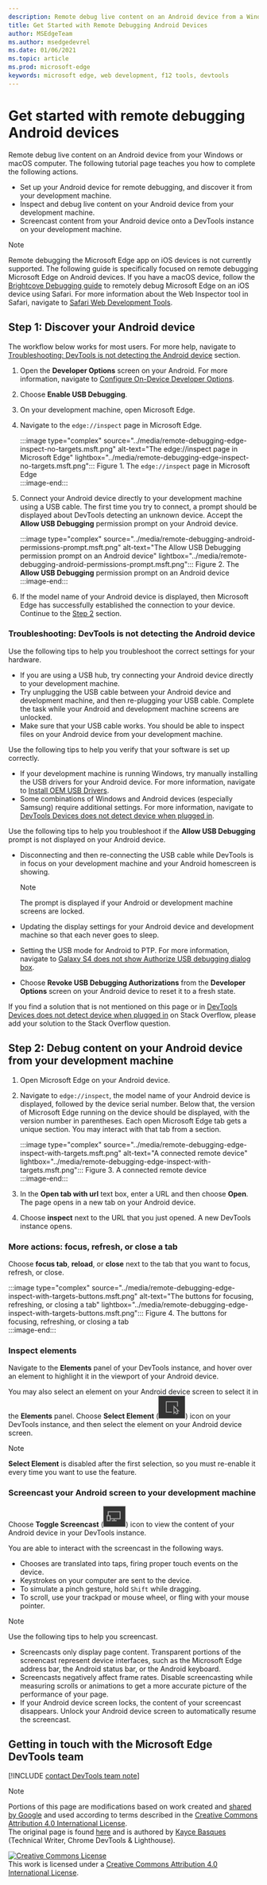 ```yaml
---
description: Remote debug live content on an Android device from a Windows or macOS computer.
title: Get Started with Remote Debugging Android Devices
author: MSEdgeTeam
ms.author: msedgedevrel
ms.date: 01/06/2021
ms.topic: article
ms.prod: microsoft-edge
keywords: microsoft edge, web development, f12 tools, devtools
---
```

<!-- Copyright Kayce Basques 

   Licensed under the Apache License, Version 2.0 (the "License");
   you may not use this file except in compliance with the License.
   You may obtain a copy of the License at

       https://www.apache.org/licenses/LICENSE-2.0

   Unless required by applicable law or agreed to in writing, software
   distributed under the License is distributed on an "AS IS" BASIS,
   WITHOUT WARRANTIES OR CONDITIONS OF ANY KIND, either express or implied.
   See the License for the specific language governing permissions and
   limitations under the License.  -->  

# Get started with remote debugging Android devices  

Remote debug live content on an Android device from your Windows or macOS computer.  The following tutorial page teaches you how to complete the following actions.  

*   Set up your Android device for remote debugging, and discover it from your development machine.  
*   Inspect and debug live content on your Android device from your development machine.  
*   Screencast content from your Android device onto a DevTools instance on your development machine.  

<!--  
:::image type="complex" source="../media/remote-debugging--remote-debugging.msft.png" alt-text="Remote Debugging lets you inspect a page running on an Android device from your development machine" lightbox="../media/remote-debugging--remote-debugging.msft.png":::
   old Figure 1.  Remote Debugging lets you inspect a page running on an Android device from your development machine  
:::image-end:::  
-->  

> [!NOTE]
> Remote debugging the Microsoft Edge app on iOS devices is not currently supported.  The following guide is specifically focused on remote debugging Microsoft Edge on Android devices.
> If you have a macOS device, follow the [Brightcove Debugging guide][BrightcoveSupportDebuggingMobileDevices] to remotely debug Microsoft Edge on an iOS device using Safari.  For more information about the Web Inspector tool in Safari, navigate to [Safari Web Development Tools][AppleDeveloperSafariTools].  

## Step 1: Discover your Android device  

The workflow below works for most users.  For more help, navigate to [Troubleshooting: DevTools is not detecting the Android device](#troubleshooting-devtools-is-not-detecting-the-android-device) section.  

1.  Open the **Developer Options** screen on your Android.  For more information, navigate to [Configure On-Device Developer Options][AndroidDeveloperStudioDevOptions].  
1.  Choose **Enable USB Debugging**.  
1.  On your development machine, open Microsoft Edge.  
1.  Navigate to the `edge://inspect` page in Microsoft Edge.  
    
    :::image type="complex" source="../media/remote-debugging-edge-inspect-no-targets.msft.png" alt-text="The edge://inspect page in Microsoft Edge" lightbox="../media/remote-debugging-edge-inspect-no-targets.msft.png":::
       Figure 1.  The `edge://inspect` page in Microsoft Edge  
    :::image-end:::  
    
1.  Connect your Android device directly to your development machine using a USB cable.  The first time you try to connect, a prompt should be displayed about DevTools detecting an unknown device.  Accept the **Allow USB Debugging** permission prompt on your Android device.  
    
    :::image type="complex" source="../media/remote-debugging-android-permissions-prompt.msft.png" alt-text="The Allow USB Debugging permission prompt on an Android device" lightbox="../media/remote-debugging-android-permissions-prompt.msft.png":::
       Figure 2.  The **Allow USB Debugging** permission prompt on an Android device  
    :::image-end:::  
    
1.  If the model name of your Android device is displayed, then Microsoft Edge has successfully established the connection to your device.  Continue to the [Step 2](#step-2-debug-content-on-your-android-device-from-your-development-machine) section.  
    
    <!--  
    :::image type="complex" source="../media/remote-debugging--unknown-device.msft.png" alt-text="The Remote Devices tab has successfully detected an unknown device that is pending authorization" lightbox="../media/remote-debugging--unknown-device.msft.png":::
       old Figure 4.  The **Remote Devices** tab has successfully detected an unknown device that is pending authorization  
    :::image-end:::
    -->  
    
### Troubleshooting: DevTools is not detecting the Android device  

Use the following tips to help you troubleshoot the correct settings for your hardware.  

*   If you are using a USB hub, try connecting your Android device directly to your development machine.  
*   Try unplugging the USB cable between your Android device and development machine, and then re-plugging your USB cable.  Complete the task while your Android and development machine screens are unlocked.  
*   Make sure that your USB cable works.  You should be able to inspect files on your Android device from your development machine.  

Use the following tips to help you verify that your software is set up correctly.  

*   If your development machine is running Windows, try manually installing the USB drivers for your Android device.  For more information, navigate to [Install OEM USB Drivers][AndroidDeveloperToolsOemUsb].  
*   Some combinations of Windows and Android devices \(especially Samsung\) require additional settings.  For more information, navigate to [DevTools Devices does not detect device when plugged in][Stackoverflow21925992].  

Use the following tips to help you troubleshoot if the **Allow USB Debugging** prompt is not displayed on your Android device.  

*   Disconnecting and then re-connecting the USB cable while DevTools is in focus on your development machine and your Android homescreen is showing.  
    
    > [!NOTE]
    > The prompt is displayed if your Android or development machine screens are locked.  

*   Updating the display settings for your Android device and development machine so that each never goes to sleep.  
*   Setting the USB mode for Android to PTP.  For more information, navigate to [Galaxy S4 does not show Authorize USB debugging dialog box][StackexchangeAndroid101933].  
*   Choose **Revoke USB Debugging Authorizations** from the **Developer Options** screen on your Android device to reset it to a fresh state.  

If you find a solution that is not mentioned on this page or in [DevTools Devices does not detect device when plugged in][Stackoverflow21925992] on Stack Overflow, please add your solution to the Stack Overflow question<!--, or [open an issue in the webfundamentals repository][GitHubWebFundamentalsNewIssue]-->.  

## Step 2: Debug content on your Android device from your development machine  

1.  Open Microsoft Edge on your Android device.  
1.  Navigate to `edge://inspect`, the model name of your Android device is displayed, followed by the device serial number.  Below that, the version of Microsoft Edge running on the device should be displayed, with the version number in parentheses.  Each open Microsoft Edge tab gets a unique section.  You may interact with that tab from a section.  <!--If there are any apps using WebView, a section for each of those apps should be displayed, too.  --><!--In [**Figure 5**](#figure-5) there are no tabs or WebViews open.  -->  
    
    :::image type="complex" source="../media/remote-debugging-edge-inspect-with-targets.msft.png" alt-text="A connected remote device" lightbox="../media/remote-debugging-edge-inspect-with-targets.msft.png":::
       Figure 3.  A connected remote device  
    :::image-end:::  
    
1.  In the **Open tab with url** text box, enter a URL and then choose **Open**.  The page opens in a new tab on your Android device.  
1.  Choose **inspect** next to the URL that you just opened.  A new DevTools instance opens.  

<!-- The version of Microsoft Edge running on your Android device determines the version of DevTools that opens on your development machine.  
    So, if your Android device is running a very old version of Microsoft Edge, the DevTools instance may look very different than what you are used to.   -->

### More actions: focus, refresh, or close a tab  

Choose **focus tab**, **reload**, or **close** next to the tab that you want to focus, refresh, or close.  

:::image type="complex" source="../media/remote-debugging-edge-inspect-with-targets-buttons.msft.png" alt-text="The buttons for focusing, refreshing, or closing a tab" lightbox="../media/remote-debugging-edge-inspect-with-targets-buttons.msft.png":::
   Figure 4.  The buttons for focusing, refreshing, or closing a tab  
:::image-end:::  

### Inspect elements  

Navigate to the **Elements** panel of your DevTools instance, and hover over an element to highlight it in the viewport of your Android device.  

You may also select an element on your Android device screen to select it in the **Elements** panel.  Choose **Select Element** \(![Select Element][ImageSelectElementIcon]\) icon on your DevTools instance, and then select the element on your Android device screen.  

> [!NOTE]
> **Select Element** is disabled after the first selection, so you must re-enable it every time you want to use the feature.  

### Screencast your Android screen to your development machine  

Choose **Toggle Screencast** \(![Toggle Screencast][ImageToggleScreencastIcon]\) icon to view the content of your Android device in your DevTools instance.  

You are able to interact with the screencast in the following ways.  

*   Chooses are translated into taps, firing proper touch events on the device.  
*   Keystrokes on your computer are sent to the device.  
*   To simulate a pinch gesture, hold `Shift` while dragging.  
*   To scroll, use your trackpad or mouse wheel, or fling with your mouse pointer.

> [!NOTE]
> Use the following tips to help you screencast.  
> 
> *   Screencasts only display page content.  Transparent portions of the screencast represent device interfaces, such as the Microsoft Edge address bar, the Android status bar, or the Android keyboard.  
> *   Screencasts negatively affect frame rates.  Disable screencasting while measuring scrolls or animations to get a more accurate picture of the performance of your page.  
> *   If your Android device screen locks, the content of your screencast disappears.  Unlock your Android device screen to automatically resume the screencast.  

## Getting in touch with the Microsoft Edge DevTools team  

[!INCLUDE [contact DevTools team note](../includes/contact-devtools-team-note.md)]  

<!-- image links -->  

[ImageSelectElementIcon]: /microsoft-edge/devtools-guide-chromium/media/select-element-icon.msft.png  
[ImageToggleScreencastIcon]: /microsoft-edge/devtools-guide-chromium/media/toggle-screencast-icon.msft.png  

<!-- links -->  

[AndroidDeveloperStudioDevOptions]: https://developer.android.com/studio/debug/dev-options "Configure on-device developer options | Android Developer"  
[AndroidDeveloperToolsOemUsb]: https://developer.android.com/tools/extras/oem-usb.html "Install OEM USB drivers | Android Developers"  

[AppleDeveloperSafariTools]: https://developer.apple.com/safari/tools "Safari Web Development Tools | Apple Developer"  

[BrightcoveSupportDebuggingMobileDevices]: https://support.brightcove.com/debugging-mobile-devices "Debugging on Mobile Devices | Brightcove Support"  

<!-- [GitHubWebFundamentalsNewIssue]: https://github.com/Alphabet/webfundamentals/issues/new?title=[Remote%20Debugging] "GitHub - Web Fundamentals - New Issue"  -->  

[StackexchangeAndroid101933]: https://android.stackexchange.com/questions/101933 "adb - Android Enthusiast Stack Exchange"  

[Stackoverflow21925992]: https://stackoverflow.com/questions/21925992 "DevTools Devices does not detect device when plugged in - Stack Overflow"  

> [!NOTE]
> Portions of this page are modifications based on work created and [shared by Google][GoogleSitePolicies] and used according to terms described in the [Creative Commons Attribution 4.0 International License][CCA4IL].  
> The original page is found [here](https://developers.google.com/web/tools/chrome-devtools/remote-debugging/index) and is authored by [Kayce Basques][KayceBasques] \(Technical Writer, Chrome DevTools \& Lighthouse\).  

[![Creative Commons License][CCby4Image]][CCA4IL]  
This work is licensed under a [Creative Commons Attribution 4.0 International License][CCA4IL].  

[CCA4IL]: https://creativecommons.org/licenses/by/4.0  
[CCby4Image]: https://i.creativecommons.org/l/by/4.0/88x31.png  
[GoogleSitePolicies]: https://developers.google.com/terms/site-policies  
[KayceBasques]: https://developers.google.com/web/resources/contributors/kaycebasques  
